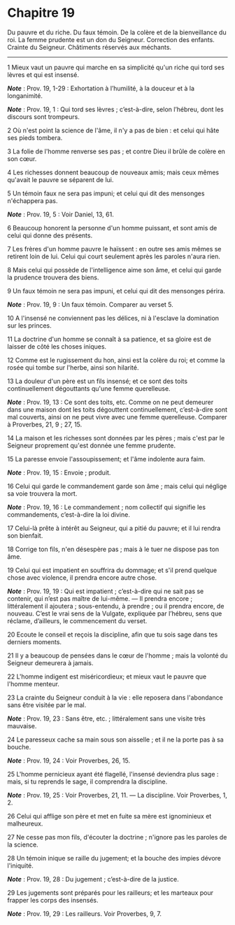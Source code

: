 # Chapitre 19

Du pauvre et du riche.
Du faux témoin.
De la colère et de la bienveillance du roi.
La femme prudente est un don du Seigneur.
Correction des enfants.
Crainte du Seigneur.
Châtiments réservés aux méchants.

***

1 Mieux vaut un pauvre qui marche en sa simplicité qu'un riche qui tord ses lèvres et qui est insensé.

***Note*** :  Prov. 19, 1-29 : Exhortation à l’humilité, à la douceur et à la longanimité.

***Note*** :  Prov. 19, 1 : Qui tord ses lèvres ; c’est-à-dire, selon l’hébreu, dont les discours sont trompeurs.


2 Où n'est point la science de l'âme, il n'y a pas de bien : et celui qui hâte ses pieds tombera.


3 La folie de l'homme renverse ses pas ; et contre Dieu il brûle de colère en son cœur.


4 Les richesses donnent beaucoup de nouveaux amis; mais ceux mêmes qu'avait le pauvre se séparent de lui.


5 Un témoin faux ne sera pas impuni; et celui qui dit des mensonges n'échappera pas.

***Note*** :  Prov. 19, 5 : Voir Daniel, 13, 61.


6 Beaucoup honorent la personne d'un homme puissant, et sont amis de celui qui donne des présents.


7 Les frères d'un homme pauvre le haïssent : en outre ses amis mêmes se retirent loin de lui. Celui qui court seulement après les paroles n'aura rien.


8 Mais celui qui possède de l'intelligence aime son âme, et celui qui garde la prudence trouvera des biens.


9 Un faux témoin ne sera pas impuni, et celui qui dit des mensonges périra.

***Note*** :  Prov. 19, 9 : Un faux témoin. Comparer au verset 5.


10 A l'insensé ne conviennent pas les délices, ni à l'esclave la domination sur les princes.


11 La doctrine d'un homme se connaît à sa patience, et sa gloire est de laisser de côté les choses iniques.


12 Comme est le rugissement du hon, ainsi est la colère du roi; et comme la rosée qui tombe sur l'herbe, ainsi son hilarité.


13 La douleur d'un père est un fils insensé; et ce sont des toits continuellement dégouttants qu'une femme querelleuse.

***Note*** :  Prov. 19, 13 : Ce sont des toits, etc. Comme on ne peut demeurer dans une maison dont les toits dégouttent continuellement, c’est-à-dire sont mal couverts, ainsi on ne peut vivre avec une femme querelleuse. Comparer à Proverbes, 21, 9 ; 27, 15.


14 La maison et les richesses sont données par les pères ; mais c'est par le Seigneur proprement qu'est donnée une femme prudente.


15 La paresse envoie l'assoupissement; et l'âme indolente aura faim.

***Note*** :  Prov. 19, 15 : Envoie ; produit.


16 Celui qui garde le commandement garde son âme ; mais celui qui néglige sa voie trouvera la mort.

***Note*** :  Prov. 19, 16 : Le commandement ; nom collectif qui signifie les commandements, c’est-à-dire la loi divine.


17 Celui-là prête à intérêt au Seigneur, qui a pitié du pauvre; et il lui rendra son bienfait.


18 Corrige ton fils, n'en désespère pas ; mais à le tuer ne dispose pas ton âme.


19 Celui qui est impatient en souffrira du dommage; et s'il prend quelque chose avec violence, il prendra encore autre chose.

***Note*** :  Prov. 19, 19 : Qui est impatient ; c’est-à-dire qui ne sait pas se contenir, qui n’est pas maître de lui-même. ― Il prendra encore ; littéralement il ajoutera ; sous-entendu, à prendre ; ou il prendra encore, de nouveau. C’est le vrai sens de la Vulgate, expliquée par l’hébreu, sens que réclame, d’ailleurs, le commencement du verset.


20 Ecoute le conseil et reçois la discipline, afin que tu sois sage dans tes derniers moments.


21 Il y a beaucoup de pensées dans le cœur de l'homme ; mais la volonté du Seigneur demeurera à jamais.


22 L'homme indigent est miséricordieux; et mieux vaut le pauvre que l'homme menteur.


23 La crainte du Seigneur conduit à la vie : elle reposera dans l'abondance sans être visitée par le mal.

***Note*** :  Prov. 19, 23 : Sans être, etc. ; littéralement sans une visite très mauvaise.


24 Le paresseux cache sa main sous son aisselle ; et il ne la porte pas à sa bouche.

***Note*** :  Prov. 19, 24 : Voir Proverbes, 26, 15.


25 L'homme pernicieux ayant été flagellé, l'insensé deviendra plus sage : mais, si tu reprends le sage, il comprendra la discipline.

***Note*** :  Prov. 19, 25 : Voir Proverbes, 21, 11. ― La discipline. Voir Proverbes, 1, 2.


26 Celui qui afflige son père et met en fuite sa mère est ignominieux et malheureux.


27 Ne cesse pas mon fils, d'écouter la doctrine ; n'ignore pas les paroles de la science.


28 Un témoin inique se raille du jugement; et la bouche des impies dévore l'iniquité.

***Note*** :  Prov. 19, 28 : Du jugement ; c’est-à-dire de la justice.


29 Les jugements sont préparés pour les railleurs; et les marteaux pour frapper les corps des insensés.

***Note*** :  Prov. 19, 29 : Les railleurs. Voir Proverbes, 9, 7.

